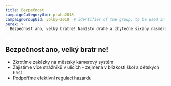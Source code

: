 ```yaml
---
title: Bezpečnost 
campaignCategoryUid: praha2018
campaignGroupUid: volby-2018  # identifier of the group, to be used in program point
perex: >
  Bezpečnost ano, velký bratre! Namísto drahé a zbytečné šikany nasměrujeme peníze tam, kde jsou reálně potřeba.
---
```



## Bezpečnost ano, velký bratr ne!
- Zkrotíme zakázky na městský kamerový systém
- Zajistíme více strážníků v ulicích - zejména v blízkosti škol a dětských hřišť
- Podpoříme efektivní regulaci hazardu 
